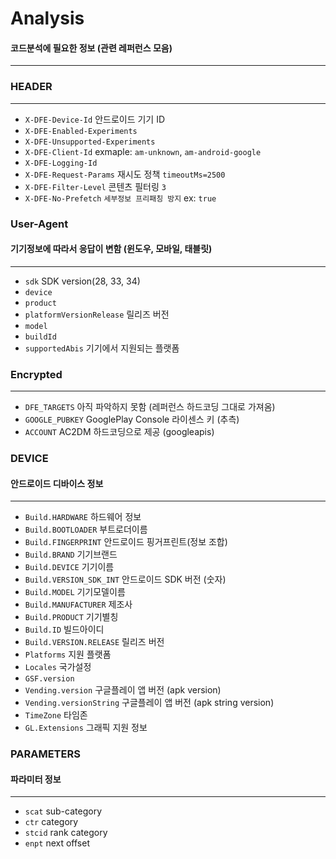 # Analysis


#### 코드분석에 필요한 정보 (관련 레퍼런스 모음) 

----

### HEADER

----

- `X-DFE-Device-Id` 안드로이드 기기 ID
- `X-DFE-Enabled-Experiments`
- `X-DFE-Unsupported-Experiments`
- `X-DFE-Client-Id` exmaple: `am-unknown`, `am-android-google`
- `X-DFE-Logging-Id`
- `X-DFE-Request-Params` 재시도 정책 `timeoutMs=2500`
- `X-DFE-Filter-Level` 콘텐츠 필터링 `3`
- `X-DFE-No-Prefetch` `세부정보 프리패칭 방지` ex: `true`

### User-Agent
#### 기기정보에 따라서 응답이 변함 (윈도우, 모바일, 태블릿)

----

- `sdk` SDK version(28, 33, 34)
- `device`
- `product`
- `platformVersionRelease` 릴리즈 버전
- `model`
- `buildId`
- `supportedAbis` 기기에서 지원되는 플랫폼

### Encrypted

----

- `DFE_TARGETS` 아직 파악하지 못함 (레퍼런스 하드코딩 그대로 가져옴)
- `GOOGLE_PUBKEY` GooglePlay Console 라이센스 키 (추측)
- `ACCOUNT` AC2DM 하드코딩으로 제공 (googleapis)

### DEVICE 
#### 안드로이드 디바이스 정보

----

- `Build.HARDWARE` 하드웨어 정보
- `Build.BOOTLOADER` 부트로더이름
- `Build.FINGERPRINT` 안드로이드 핑거프린트(정보 조합)
- `Build.BRAND` 기기브랜드
- `Build.DEVICE` 기기이름
- `Build.VERSION_SDK_INT` 안드로이드 SDK 버전 (숫자)
- `Build.MODEL` 기기모델이름
- `Build.MANUFACTURER` 제조사
- `Build.PRODUCT` 기기별칭
- `Build.ID` 빌드아이디
- `Build.VERSION.RELEASE` 릴리즈 버전
- `Platforms` 지원 플랫폼
- `Locales` 국가설정
- `GSF.version`
- `Vending.version` 구글플레이 앱 버전 (apk version)
- `Vending.versionString` 구글플레이 앱 버전 (apk string version)
- `TimeZone` 타임존
- `GL.Extensions` 그래픽 지원 정보

### PARAMETERS
#### 파라미터 정보

----

- `scat` sub-category
- `ctr` category
- `stcid` rank category
- `enpt` next offset